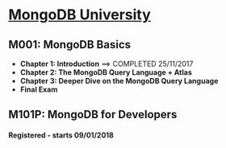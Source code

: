 # [MongoDB University](https://university.mongodb.com/ "Visit MongoDB University")

## M001: MongoDB Basics
- **Chapter 1: Introduction** ==> COMPLETED 25/11/2017
- **Chapter 2: The MongoDB Query Language + Atlas**
- **Chapter 3: Deeper Dive on the MongoDB Query Language**
- **Final Exam**

## M101P: MongoDB for Developers
#### Registered - starts 09/01/2018
